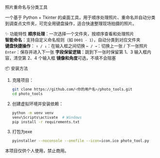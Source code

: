  照片重命名与分类工具

一个基于 Python + Tkinter 的桌面工具，用于顺序处理照片、重命名并自动分类到调查点文件夹，可完全用键盘操作，适合快速整理现场拍摄的照片。

 ✨ 功能特性
 **顺序处理**：一次选择一个文件夹，按顺序查看和处理照片  
 **智能命名**：支持自定义命名规则（如 `D001 - 1`），自动分类到对应文件夹  
 **键盘快捷操作**：
   `↑ / ↓`：在输入框之间切换
   `← / →`：切换上一张 / 下一张照片
   `Enter`：保存并进入下一张
 **字段保留逻辑**：跳到下一张时保留第 1、3 输入框内容，清空第 2、4 个输入框
 **镜像和角度**可选，不填不会阻塞

 📦 安装方法
1. 克隆项目：
   ```bash
   git clone https://github.com/<你的用户名>/photo_tools.git
   cd photo_tools

2. 创建虚拟环境并安装依赖：
   ```bash
   python -m venv venv
   venv\Scripts\activate  # Windows
   pip install -r requirements.txt

 3. 打包为exe
    ```bash
    pyinstaller --noconsole --onefile --icon=icon.ico photo_tool.py

本项目仅供个人使用，禁止商用。

